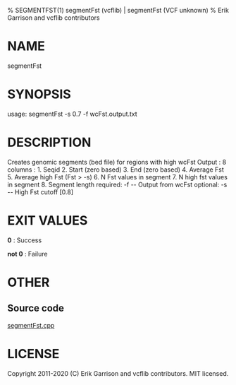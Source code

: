 % SEGMENTFST(1) segmentFst (vcflib) | segmentFst (VCF unknown)
% Erik Garrison and vcflib contributors

# NAME

segmentFst

# SYNOPSIS

usage: segmentFst -s 0.7 -f wcFst.output.txt

# DESCRIPTION

Creates genomic segments (bed file) for regions with high wcFst Output : 8 columns : 1. Seqid 2. Start (zero based) 3. End (zero based) 4. Average Fst 5. Average high Fst (Fst > -s) 6. N Fst values in segment 7. N high fst values in segment 8. Segment length required: -f -- Output from wcFst optional: -s -- High Fst cutoff [0.8]





# EXIT VALUES

**0**
: Success

**not 0**
: Failure

# OTHER

## Source code

[segmentFst.cpp](https://github.com/vcflib/vcflib/blob/master/src/segmentFst.cpp)

# LICENSE

Copyright 2011-2020 (C) Erik Garrison and vcflib contributors. MIT licensed.

<!--
  Created with ./scripts/bin2md.rb scripts/bin2md-template.erb
-->

